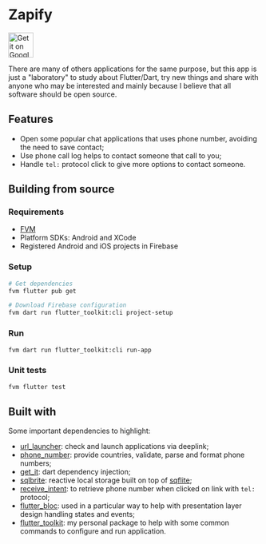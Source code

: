 # Zapify

<div>
    <a href='https://play.google.com/store/apps/details?id=com.zapfy.app&pcampaignid=pcampaignidMKT-Other-global-all-co-prtnr-py-PartBadge-Mar2515-1'><img alt='Get it on Google Play' src='https://play.google.com/intl/en_us/badges/static/images/badges/en_badge_web_generic.png' style="height: 50px" align="center"/></a> <!-- <a href="[store-link]?itsct=apps_box_badge&amp;itscg=30200"><img src="https://tools.applemediaservices.com/api/badges/download-on-the-app-store/black/en?size=250x83&amp;releaseDate=1627171200?h=cffe6c4b48ab6dc75dbc0f04b34de8c2" alt="Download on the App Store" style="height: 39px" align="center"></a> -->
</div>

There are many of others applications for the same purpose, but this app is just a "laboratory" to study about Flutter/Dart, try new things and share with anyone who may be interested and mainly because I believe that all software should be open source.

## Features

- Open some popular chat applications that uses phone number, avoiding the need to save contact;
- Use phone call log helps to contact someone that call to you;
- Handle `tel:` protocol click to give more options to contact someone.

<!-- TODO: add some screenshots -->

## Building from source

### Requirements

- [FVM](https://fvm.app/)
- Platform SDKs: Android and XCode
- Registered Android and iOS projects in Firebase

### Setup

```bash
# Get dependencies
fvm flutter pub get

# Download Firebase configuration
fvm dart run flutter_toolkit:cli project-setup
```

### Run

```bash
fvm dart run flutter_toolkit:cli run-app
```

### Unit tests

```bash
fvm flutter test
```

## Built with

Some important dependencies to highlight:

- [url_launcher](https://pub.dev/packages/url_launcher): check and launch applications via deeplink;
- [phone_number](https://pub.dev/packages/phone_number): provide countries, validate, parse and format phone numbers;
- [get_it](https://pub.dev/packages/get_it): dart dependency injection;
- [sqlbrite](https://pub.dev/packages/sqlbrite): reactive local storage built on top of [sqflite](https://pub.dev/packages/sqflite);
- [receive_intent](https://pub.dev/packages/receive_intent): to retrieve phone number when clicked on link with `tel:` protocol;
- [flutter_bloc](https://pub.dev/packages/flutter_bloc): used in a particular way to help with presentation layer design handling states and events;
- [flutter_toolkit](https://github.com/pedrox-hs/flutter_packages/tree/main/flutter_toolkit): my personal package to help with some common commands to configure and run application.

